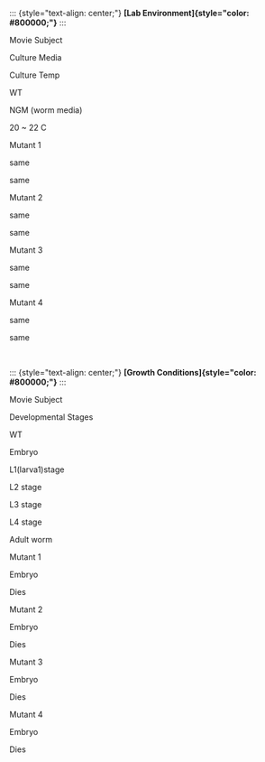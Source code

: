 <div>

::: {style="text-align: center;"}
**[Lab Environment]{style="color: #800000;"}**
:::

</div>

<div>

Movie Subject

</div>

<div>

Culture Media

</div>

<div>

Culture Temp

</div>

<div>

WT

</div>

<div>

NGM (worm media)

</div>

<div>

20 \~ 22 C

</div>

<div>

Mutant 1

</div>

<div>

same

</div>

<div>

same

</div>

<div>

Mutant 2

</div>

<div>

same

</div>

<div>

same

</div>

<div>

Mutant 3

</div>

<div>

same

</div>

<div>

same

</div>

<div>

Mutant 4

</div>

<div>

same

</div>

<div>

same

</div>

 

::: {style="text-align: center;"}
**[Growth Conditions]{style="color: #800000;"}**
:::

<div>

Movie Subject

</div>

<div>

Developmental Stages

</div>

<div>

WT

</div>

<div>

Embryo

</div>

<div>

L1(larva1)stage

</div>

<div>

L2 stage

</div>

<div>

L3 stage

</div>

<div>

L4 stage

</div>

<div>

Adult worm

</div>

<div>

Mutant 1

</div>

<div>

Embryo

</div>

<div>

Dies

</div>

<div>

Mutant 2

</div>

<div>

Embryo

</div>

<div>

Dies

</div>

<div>

Mutant 3

</div>

<div>

Embryo

</div>

<div>

Dies

</div>

<div>

Mutant 4

</div>

<div>

Embryo

</div>

<div>

Dies

</div>
